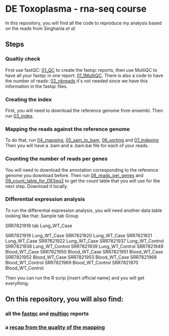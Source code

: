 # DE Toxoplasma - rna-seq course
In this repository, you will find all the code to reproduce my analysis based on the reads from Singhania *et al.*
## Steps
### Qualtiy check
First use fastQC: [01_QC](01_QC.sh) to create the fastqc reports, then use MultiQC to have all your fastqc in one report: [01_1MultiQC](01_1MultiQC.sh).
There is also a code to have the number of reads: [02_nbreads](02_nbreads.sh) it's not needed since we have this information in the fastqc files.
### Creating the index
First, you will need to download the reference genome from ensembl. Then run [03_index](03_index.sh).

### Mapping the reads against the reference genome
To do that, run [04_mapping](04_mapping.sh), [05_sam_to_bam](05_sam_to_bam.sh), [06_sorting](06_sorting.sh) and [07_indexing](07_indexing.sh)
Then you will have a .bam and a .bam.bai file for each of your reads.

### Counting the number of reads per genes
You will need to download the annotation corresponding to the reference genome you download before. Then run [08_reads_per_genes](08_reads_per_genes.sh) and [09_count_table_for_DESeq2](09_count_table_for_DESeq2.sh) to get the count table that you will use for the next step. Download it locally.

### Differential expression analysis 
To run the differential expression analysis, you will need another data table looking like that:
Sample 
tab Group


SRR7821918
tab Lung_WT_Case


SRR7821919	Lung_WT_Case
SRR7821920	Lung_WT_Case
SRR7821921	Lung_WT_Case
SRR7821922	Lung_WT_Case
SRR7821937	Lung_WT_Control
SRR7821938	Lung_WT_Control
SRR7821939	Lung_WT_Control
SRR7821949	Blood_WT_Case
SRR7821950	Blood_WT_Case
SRR7821951	Blood_WT_Case
SRR7821952	Blood_WT_Case
SRR7821953	Blood_WT_Case
SRR7821968	Blood_WT_Control
SRR7821969	Blood_WT_Control
SRR7821970	Blood_WT_Control

Then you can run the R scrip [insert official name] and you will get everything.

## On this repository, you will also find:
### all the [fastqc](fastqc) and [multiqc](fastqc/multiqc_report.html) reports 
### a [recap from the quality of the mapping](mapping_hisat2_output.xlsx)
